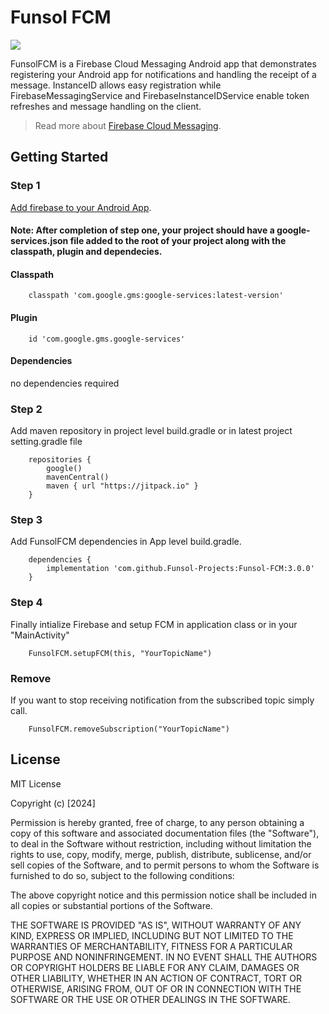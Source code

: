 # Funsol FCM

[![](https://jitpack.io/v/Funsol-Projects/Funsol-FCM.svg)](https://jitpack.io/#Funsol-Projects/Funsol-FCM)

FunsolFCM is a Firebase Cloud Messaging Android app that demonstrates registering your Android app
for notifications and handling the receipt of a message. InstanceID allows easy registration while
FirebaseMessagingService and FirebaseInstanceIDService enable token refreshes and message handling
on the client.

> Read more about [Firebase Cloud Messaging](https://firebase.google.com/docs/cloud-messaging).

## Getting Started

### Step 1

[Add firebase to your Android App](https://firebase.google.com/docs/android/setup).

#### Note: After completion of step one, your project should have a google-services.json file added to the root of your project along with the classpath, plugin and dependecies.

#### Classpath

```
    classpath 'com.google.gms:google-services:latest-version'
```

#### Plugin

```
    id 'com.google.gms.google-services'
```

#### Dependencies

no dependencies required

### Step 2

Add maven repository in project level build.gradle or in latest project setting.gradle file

```
    repositories {
        google()
        mavenCentral()
        maven { url "https://jitpack.io" }
    }
```  

### Step 3

Add FunsolFCM dependencies in App level build.gradle.

```
    dependencies {
        implementation 'com.github.Funsol-Projects:Funsol-FCM:3.0.0'
    }
```  

### Step 4

Finally intialize Firebase and setup FCM in application class or in your "MainActivity"

```
    FunsolFCM.setupFCM(this, "YourTopicName")
```

### Remove

If you want to stop receiving notification from the subscribed topic simply call.

```
    FunsolFCM.removeSubscription("YourTopicName")
```

## License

MIT License

Copyright (c) [2024]

Permission is hereby granted, free of charge, to any person obtaining a copy of this software and
associated documentation files (the "Software"), to deal in the Software without restriction,
including without limitation the rights to use, copy, modify, merge, publish, distribute,
sublicense, and/or sell copies of the Software, and to permit persons to whom the Software is
furnished to do so, subject to the following conditions:

The above copyright notice and this permission notice shall be included in all copies or substantial
portions of the Software.

THE SOFTWARE IS PROVIDED "AS IS", WITHOUT WARRANTY OF ANY KIND, EXPRESS OR IMPLIED, INCLUDING BUT
NOT LIMITED TO THE WARRANTIES OF MERCHANTABILITY, FITNESS FOR A PARTICULAR PURPOSE AND
NONINFRINGEMENT. IN NO EVENT SHALL THE AUTHORS OR COPYRIGHT HOLDERS BE LIABLE FOR ANY CLAIM, DAMAGES
OR OTHER LIABILITY, WHETHER IN AN ACTION OF CONTRACT, TORT OR OTHERWISE, ARISING FROM, OUT OF OR IN
CONNECTION WITH THE SOFTWARE OR THE USE OR OTHER DEALINGS IN THE SOFTWARE.

